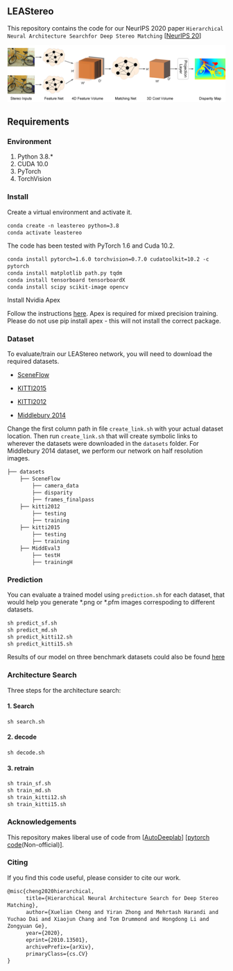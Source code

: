 ## LEAStereo

This repository contains the code for our NeurIPS 2020 paper `Hierarchical Neural Architecture Searchfor Deep Stereo Matching` [[NeurIPS 20](https://proceedings.neurips.cc/paper/2020/file/fc146be0b230d7e0a92e66a6114b840d-Paper.pdf)] 

![alt text](./LEStereo.png)

## Requirements

### Environment

1. Python 3.8.*
2. CUDA 10.0
3. PyTorch 
4. TorchVision 

### Install
Create a  virtual environment and activate it.
```shell
conda create -n leastereo python=3.8
conda activate leastereo
```
The code has been tested with PyTorch 1.6 and Cuda 10.2.
```shell
conda install pytorch=1.6.0 torchvision=0.7.0 cudatoolkit=10.2 -c pytorch
conda install matplotlib path.py tqdm
conda install tensorboard tensorboardX
conda install scipy scikit-image opencv
```

Install Nvidia Apex


Follow the instructions [here](https://github.com/NVIDIA/apex#quick-start). Apex is required for mixed precision training. 
Please do not use pip install apex - this will not install the correct package.

### Dataset
To evaluate/train our LEAStereo network, you will need to download the required datasets.

* [SceneFlow](https://lmb.informatik.uni-freiburg.de/resources/datasets/SceneFlowDatasets.en.html)

* [KITTI2015](http://www.cvlibs.net/datasets/kitti/eval_scene_flow.php?benchmark=stereo)

* [KITTI2012](http://www.cvlibs.net/datasets/kitti/eval_stereo_flow.php?benchmark=stereo)

* [Middlebury 2014](https://vision.middlebury.edu/stereo/submit3/)

Change the first column path in file `create_link.sh` with your actual dataset location. Then run `create_link.sh` that will create symbolic links to wherever the datasets were downloaded in the `datasets` folder. For Middlebury 2014 dataset, we perform our network on half resolution images.


```Shell
├── datasets
    ├── SceneFlow
        ├── camera_data
        ├── disparity
        ├── frames_finalpass
    ├── kitti2012
        ├── testing
        ├── training
    ├── kitti2015
        ├── testing
        ├── training
    ├── MiddEval3
        ├── testH
        ├── trainingH
```

### Prediction

You can evaluate a trained model using `prediction.sh` for each dataset, that would help you generate *.png or *.pfm images correspoding to different datasets.
```shell
sh predict_sf.sh
sh predict_md.sh
sh predict_kitti12.sh
sh predict_kitti15.sh
```
Results of our model on three benchmark datasets could also be found [here](https://drive.google.com/file/d/1Wcv-WzQToTwAiBfWpONrtyQSgsHrWqWC/view?usp=sharing) 


### Architecture Search 
Three steps for the architecture search: 

#### 1. Search 
```shell
sh search.sh
```
#### 2. decode 
```shell
sh decode.sh
```
#### 3. retrain 
```shell
sh train_sf.sh
sh train_md.sh
sh train_kitti12.sh
sh train_kitti15.sh
```

### Acknowledgements
This repository makes liberal use of code from [[AutoDeeplab](https://openaccess.thecvf.com/content_CVPR_2019/html/Liu_Auto-DeepLab_Hierarchical_Neural_Architecture_Search_for_Semantic_Image_Segmentation_CVPR_2019_paper.html)]  [[pytorch code](https://github.com/NoamRosenberg/autodeeplab)(Non-official)]. 

### Citing
If you find this code useful, please consider to cite our work.

```
@misc{cheng2020hierarchical,
      title={Hierarchical Neural Architecture Search for Deep Stereo Matching}, 
      author={Xuelian Cheng and Yiran Zhong and Mehrtash Harandi and Yuchao Dai and Xiaojun Chang and Tom Drummond and Hongdong Li and Zongyuan Ge},
      year={2020},
      eprint={2010.13501},
      archivePrefix={arXiv},
      primaryClass={cs.CV}
}
```

